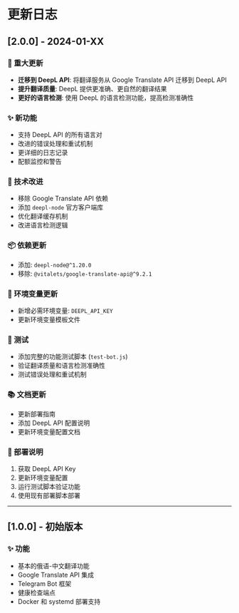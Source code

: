 # 更新日志

## [2.0.0] - 2024-01-XX

### 🚀 重大更新
- **迁移到 DeepL API**: 将翻译服务从 Google Translate API 迁移到 DeepL API
- **提升翻译质量**: DeepL 提供更准确、更自然的翻译结果
- **更好的语言检测**: 使用 DeepL 的语言检测功能，提高检测准确性

### ✨ 新功能
- 支持 DeepL API 的所有语言对
- 改进的错误处理和重试机制
- 更详细的日志记录
- 配额监控和警告

### 🔧 技术改进
- 移除 Google Translate API 依赖
- 添加 `deepl-node` 官方客户端库
- 优化翻译缓存机制
- 改进语言检测逻辑

### 📦 依赖更新
- 添加: `deepl-node@^1.20.0`
- 移除: `@vitalets/google-translate-api@^9.2.1`

### 🔑 环境变量更新
- 新增必需环境变量: `DEEPL_API_KEY`
- 更新环境变量模板文件

### 🧪 测试
- 添加完整的功能测试脚本 (`test-bot.js`)
- 验证翻译质量和语言检测准确性
- 测试错误处理和重试机制

### 📚 文档更新
- 更新部署指南
- 添加 DeepL API 配置说明
- 更新环境变量配置文档

### 🚀 部署说明
1. 获取 DeepL API Key
2. 更新环境变量配置
3. 运行测试脚本验证功能
4. 使用现有部署脚本部署

---

## [1.0.0] - 初始版本

### ✨ 功能
- 基本的俄语-中文翻译功能
- Google Translate API 集成
- Telegram Bot 框架
- 健康检查端点
- Docker 和 systemd 部署支持

